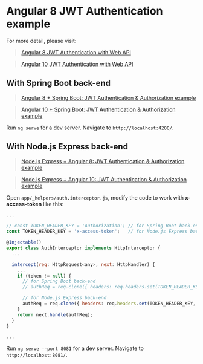 # Angular 8 JWT Authentication example

For more detail, please visit:
> [Angular 8 JWT Authentication with Web API](https://bezkoder.com/angular-jwt-authentication/)

> [Angular 10 JWT Authentication with Web API](https://bezkoder.com/angular-10-jwt-auth/)

## With Spring Boot back-end

> [Angular 8 + Spring Boot: JWT Authentication & Authorization example](https://bezkoder.com/angular-spring-boot-jwt-auth/)

> [Angular 10 + Spring Boot: JWT Authentication & Authorization example](https://bezkoder.com/angular-10-spring-boot-jwt-auth/)

Run `ng serve` for a dev server. Navigate to `http://localhost:4200/`.

## With Node.js Express back-end

> [Node.js Express + Angular 8: JWT Authentication & Authorization example](https://bezkoder.com/node-js-express-angular-jwt-auth/)

> [Node.js Express + Angular 10: JWT Authentication & Authorization example](https://bezkoder.com/node-js-express-angular-10-jwt-auth/)

Open `app/_helpers/auth.interceptor.js`, modify the code to work with **x-access-token** like this:
```js
...

// const TOKEN_HEADER_KEY = 'Authorization'; // for Spring Boot back-end
const TOKEN_HEADER_KEY = 'x-access-token';   // for Node.js Express back-end

@Injectable()
export class AuthInterceptor implements HttpInterceptor {
  ...

  intercept(req: HttpRequest<any>, next: HttpHandler) {
    ...
    if (token != null) {
      // for Spring Boot back-end
      // authReq = req.clone({ headers: req.headers.set(TOKEN_HEADER_KEY, 'Bearer ' + token) });

      // for Node.js Express back-end
      authReq = req.clone({ headers: req.headers.set(TOKEN_HEADER_KEY, token) });
    }
    return next.handle(authReq);
  }
}

...
```

Run `ng serve --port 8081` for a dev server. Navigate to `http://localhost:8081/`.
